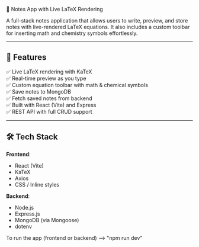 📝 Notes App with Live LaTeX Rendering

A full-stack notes application that allows users to write, preview, and store notes with live-rendered LaTeX equations. It also includes a custom toolbar for inserting math and chemistry symbols effortlessly.

---

## 🚀 Features

✅ Live LaTeX rendering with KaTeX  
✅ Real-time preview as you type  
✅ Custom equation toolbar with math & chemical symbols  
✅ Save notes to MongoDB  
✅ Fetch saved notes from backend  
✅ Built with React (Vite) and Express  
✅ REST API with full CRUD support  

---

## 🛠️ Tech Stack

**Frontend**:
- React (Vite)
- KaTeX
- Axios
- CSS / Inline styles

**Backend**:
- Node.js
- Express.js
- MongoDB (via Mongoose)
- dotenv


To run the app (frontend or backend) --> "npm run dev" 
